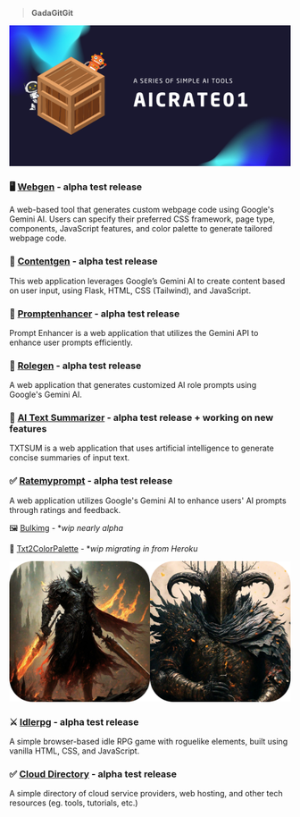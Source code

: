 > **GadaGitGit**

![aicrate01-series](aicrate01.png)

### :desktop_computer: [Webgen](https://github.com/hizzybabe/webgen) - **alpha test release**

A web-based tool that generates custom webpage code using Google's Gemini AI. Users can specify their preferred CSS framework, page type, components, JavaScript features, and color palette to generate tailored webpage code.

### :pencil: [Contentgen](https://github.com/hizzybabe/contentgen) - **alpha test release**

This web application leverages Google’s Gemini AI to create content based on user input, using Flask, HTML, CSS (Tailwind), and JavaScript.

### :speech_balloon: [Promptenhancer](https://github.com/hizzybabe/promptenhancer) - **alpha test release**

Prompt Enhancer is a web application that utilizes the Gemini API to enhance user prompts efficiently.

### :robot: [Rolegen](https://github.com/hizzybabe/rolegen) - **alpha test release**

A web application that generates customized AI role prompts using Google's Gemini AI.

### :pencil: [AI Text Summarizer](https://github.com/hizzybabe/ez-ai-summarizer) - **alpha test release + working on new features**

TXTSUM is a web application that uses artificial intelligence to generate concise summaries of input text.

### :white_check_mark: [Ratemyprompt](https://github.com/hizzybabe/ratemyprompt) - **alpha test release**

A web application utilizes Google's Gemini AI to enhance users' AI prompts through ratings and feedback.

:framed_picture: [Bulkimg](https://github.com/hizzybabe/bulkimg) - **wip nearly alpha*

:art: [Txt2ColorPalette](https://github.com/hizzybabe/txt-2-color-palette) - **wip migrating in from Heroku*

![game-banner](gamebanner.png)

### :crossed_swords: [Idlerpg](https://github.com/hizzybabe/idlerpg) - **alpha test release**

A simple browser-based idle RPG game with roguelike elements, built using vanilla HTML, CSS, and JavaScript.


### :white_check_mark: [Cloud Directory](https://techwizard.club/) - **alpha test release**

A simple directory of cloud service providers, web hosting, and other tech resources (eg. tools, tutorials, etc.)